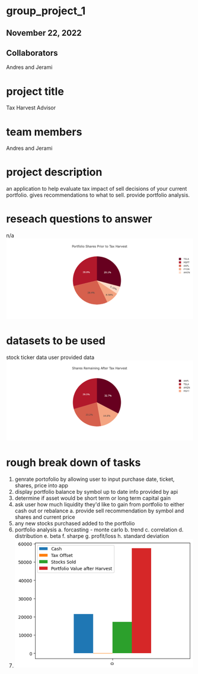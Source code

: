 # group_project_1

## November 22, 2022

## Collaborators
Andres and Jerami

# project title
Tax Harvest Advisor

# team members
Andres and Jerami

# project description
an application to help evaluate tax impact of sell decisions of your current portfolio.
gives recommendations to what to sell.
provide portfolio analysis.

# reseach questions to answer
n/a
![Alt text](newplot.png)
# datasets to be used
stock ticker data
user provided data
![Alt text](newplot2.png)
# rough break down of tasks
1. genrate portofolio by allowing user to input purchase date, ticket, shares, price into app
2. display portfolio balance by symbol up to date info provided by api
3. determine if asset would be short term or long term capital gain
4. ask user how much liquidity they'd like to gain from portfolio to either cash out or rebalance
    a. provide sell recommendation by symbol and shares and current price
5. any new stocks purchased added to the portfolio
6. portfolio analysis
    a. forcasting - monte carlo
    b. trend
    c. correlation
    d. distribution
    e. beta
    f. sharpe
    g. profit/loss
    h. standard deviation
7. ![Alt text](output.png)